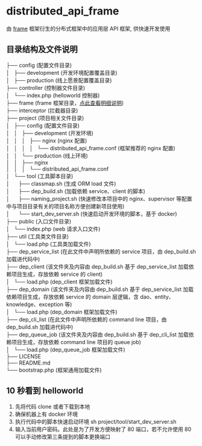 # distributed_api_frame
由 [frame](https://github.com/smarty-kiki/frame#frame) 框架衍生的分布式框架中的应用层 API 框架, 供快速开发使用

## 目录结构及文件说明

├── config (配置文件目录)  
│   ├── development (开发环境配置覆盖目录)                               
│   ├── production (线上愿景配置覆盖目录)  
├── controller (控制器文件目录)  
│   └── index.php (helloworld 控制器)  
├── frame (frame 框架目录，[点此查看明细说明](https://github.com/smarty-kiki/frame#目录结果及文件说明))   
├── interceptor (拦截器目录)  
├── project (项目相关文件目录)  
│   ├── config (配置文件目录)  
│   │   ├── development (开发环境)  
│   │   │   ├── nginx (nginx 配置)  
│   │   │   │   └── distributed_api_frame.conf (框架推荐的 nginx 配置)  
│   │   └── production (线上环境)   
│   │       ├── nginx  
│   │       │   └── distributed_api_frame.conf  
│   └── tool (工具脚本目录)  
│       ├── classmap.sh (生成 ORM load 文件)  
│       ├── dep_build.sh (加载依赖 service、client 的脚本)  
│       ├── naming_project.sh (快速修改本项目中的 nginx、supervisor 等配置中与项目目录有关的项目名称方便创建新项目使用)  
│       └── start_dev_server.sh (快速启动开发环境的脚本，基于 docker)  
├── public (入口文件目录)  
│   └── index.php (web 请求入口文件)  
├── util (工具类文件目录)  
│   └── load.php (工具类加载文件)  
├── dep_service_list (在此文件中声明所依赖的 service 项目，由 dep_build.sh 加载进代码中)  
├── dep_client (该文件夹及内容由 dep_build.sh 基于 dep_service_list 加载依赖项目生成，存放依赖 service 的 client)  
│   └── load.php (dep_client 框架加载文件)  
├── dep_domain (该文件夹及内容由 dep_build.sh 基于 dep_service_list 加载依赖项目生成，存放依赖 service 的 domain 层逻辑，含 dao、entity、knowledge、exception 等)  
│   └── load.php (dep_domain 框架加载文件)  
├── dep_cli_list (在此文件中声明所依赖的 command line 项目，由 dep_build.sh 加载进代码中)  
├── dep_queue_job (该文件夹及内容由 dep_build.sh 基于 dep_cli_list 加载依赖项目生成，存放依赖 command line 项目的 queue job)  
│   └── load.php (dep_queue_job 框架加载文件)  
├── LICENSE  
├── README.md  
└── bootstrap.php (框架通用加载文件)  
  
## 10 秒看到 helloworld
  
1. 先将代码 clone 或者下载到本地
2. 确保机器上有 docker 环境
3. 执行代码中的脚本快速启动环境 sh project/tool/start_dev_server.sh  
4. 输入当前用户密码。此处是为了开发方便映射了 80 端口，若不允许使用 80 可以手动修改第三条提到的脚本更换端口

